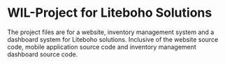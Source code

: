 # WIL-Project for Liteboho Solutions
The project files are for a website, inventory management system and a dashboard system for Liteboho solutions. Inclusive of the website source code, mobile application source code and inventory management dashboard source code.
